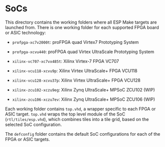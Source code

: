 # SoCs

This directory contains the working folders where all ESP Make targets
are launched from. There is one working folder for each supported FPGA
board or ASIC technology:

* `profpga-xc7v2000t`: proFPGA quad Virtex7 Prototyping System

* `profpga-xcvu440`: proFPGA quad Virtex UltraScale Prototyping System

* `xilinx-vc707-xc7vx485t`: Xilinx Virtex-7 FPGA VC707

* `xilinx-vcu118-xcvu9p`: Xilinx Virtex UltraScale+ FPGA VCU118

* `xilinx-vcu128-xcvu37p`: Xilinx Virtex UltraScale+ FPGA VCU128

* `xilinx-zcu102-xczu9eg`: Xilinx Zynq UltraScale+ MPSoC ZCU102 (WIP)

* `xilinx-zcu106-xczu7ev`: Xilinx Zynq UltraScale+ MPSoC ZCU106 (WIP)

Each working folder contains `top.vhd`, a wrapper specific to each FPGA
or ASIC target. `top.vhd` wraps the top level module of the SoC
(`rtl/tiles/esp.vhd`), which combines tiles into a tile grid, based
on the selected SoC configuration.

The `defconfig` folder contains the default SoC configurations for
each of the FPGA or ASIC targets.
